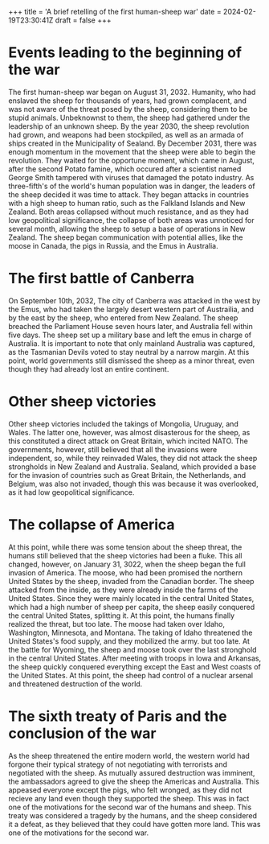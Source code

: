 +++
title = 'A brief retelling of the first human-sheep war'
date = 2024-02-19T23:30:41Z
draft = false
+++

# Events leading to the beginning of the war

The first human-sheep war began on August 31, 2032. Humanity, who had enslaved the sheep for thousands of years, had grown complacent, and was not aware of the threat posed by the sheep, considering them to be stupid animals. Unbeknownst to them, the sheep had gathered under the leadership of an unknown sheep. By the year 2030, the sheep revolution had grown, and weapons had been stockpiled, as well as an armada of ships created in the Municipality of Sealand. By December 2031, there was enough momentum in the movement that the sheep were able to begin the revolution. They waited for the opportune moment, which came in August, after the second Potato famine, which occured after a scientist named George Smith tampered with viruses that damaged the potato industry. As three-fifth's of the world's human population was in danger, the leaders of the sheep decided it was time to attack. They began attacks in countries with a high sheep to human ratio, such as the Falkland Islands and New Zealand. Both areas collapsed without much resistance, and as they had low geopolitical significance, the collapse of both areas was unnoticed for several month, allowing the sheep to setup a base of operations in New Zealand. The sheep began communication with potential allies, like the moose in Canada, the pigs in Russia, and the Emus in Australia. 

# The first battle of Canberra

On September 10th, 2032, The city of Canberra was attacked in the west by the Emus, who had taken the largely desert western part of Austrailia, and by the east by the sheep, who entered from New Zealand. The sheep breached the Parliament House seven hours later, and Australia fell within five days. The sheep set up a military base and left the emus in charge of Australia. It is important to note that only mainland Australia was captured, as the Tasmanian Devils voted to stay neutral by a narrow margin. At this point, world governments still dismissed the sheep as a minor threat, even though they had already lost an entire continent.

# Other sheep victories

Other sheep victories included the takings of Mongolia, Uruguay, and Wales. The latter one, however, was almost disasterous for the sheep, as this constituted a direct attack on Great Britain, which incited NATO. The governments, however, still believed that all the invasions were independent, so, while they reinvaded Wales, they did not attack the sheep strongholds in New Zealand and Australia. Sealand, which provided a base for the invasion of countries such as Great Britain, the Netherlands, and Belgium, was also not invaded, though this was because it was overlooked, as it had low geopolitical significance.

# The collapse of America

At this point, while there was some tension about the sheep threat, the humans still believed that the sheep victories had been a fluke. This all changed, however, on January 31, 3022, when the sheep began the full invasion of America. The moose, who had been promised the northern United States by the sheep, invaded from the Canadian border. The sheep attacked from the inside, as they were already inside the farms of the United States. Since they were mainly located in the central United States, which had a high number of sheep per capita, the sheep easily conquered the central United States, splitting it. At this point, the humans finally realized the threat, but too late. The moose had taken over Idaho, Washington, Minnesota, and Montana. The taking of Idaho threatened the United States's food supply, and they mobilized the army. but too late. At the battle for Wyoming, the sheep and moose took over the last stronghold in the central United States. After meeting with troops in Iowa and Arkansas, the sheep quickly conquered everything except the East and West coasts of the United States. At this point, the sheep had control of a nuclear arsenal and threatened destruction of the world.

# The sixth treaty of Paris and the conclusion of the war

As the sheep threatened the entire modern world, the western world had forgone their typical strategy of not negotiating with terrorists and negotiated with the sheep. As mutually assured destruction was imminent, the ambassadors agreed to give the sheep the Americas and Australia. This appeased everyone except the pigs, who felt wronged, as they did not recieve any land even though they supported the sheep. This was in fact one of the motivations for the second war of the humans and sheep. This treaty was considered a tragedy by the humans, and the sheep considered it a defeat, as they believed that they could have gotten more land. This was one of the motivations for the second war.
